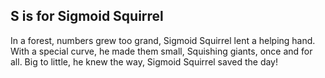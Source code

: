 ## S is for Sigmoid Squirrel

In a forest, numbers grew too grand,
Sigmoid Squirrel lent a helping hand.
With a special curve, he made them small,
Squishing giants, once and for all.
Big to little, he knew the way,
Sigmoid Squirrel saved the day!